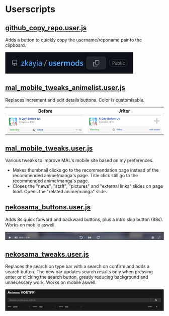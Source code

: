 

# Userscripts


## [github_copy_repo.user.js](https://github.com/zkayia/usermods/raw/master/src/scripts/github_copy_repo.user.js)

Adds a button to quickly copy the username/reponame pair to the clipboard.

![Demo screenshot](demos/github_copy_repo.png "Demo screenshot")


## [mal_mobile_tweaks_animelist.user.js](https://github.com/zkayia/usermods/raw/master/src/scripts/mal_mobile_tweaks_animelist.user.js)

Replaces increment and edit details buttons.
Color is customisable.

Before | After
:---:|:---:
![Demo screenshot before][mal_mobile_tweaks_animelist_before]|![Demo screenshot after][mal_mobile_tweaks_animelist_after]

[mal_mobile_tweaks_animelist_before]: demos/mal_mobile_tweaks_animelist_before.png "Demo screenshot before"
[mal_mobile_tweaks_animelist_after]: demos/mal_mobile_tweaks_animelist_after.png "Demo screenshot after"


## [mal_mobile_tweaks.user.js](https://github.com/zkayia/usermods/raw/master/src/scripts/mal_mobile_tweaks.user.js)

Various tweaks to improve MAL's mobile site based on my preferences.

* Makes thumbnail clicks go to the recommendation page instead of the recommended anime/manga's page. Title click still go to the recommended anime/manga's page.
* Closes the "news", "staff", "pictures" and "external links" slides on page load. Opens the "related anime/manga" slide.

## [nekosama_buttons.user.js](https://github.com/zkayia/usermods/raw/master/src/scripts/nekosama_buttons.user.js)

Adds 8s quick forward and backward buttons, plus a intro skip button (88s). Works on mobile aswell.

![Demo screenshot](demos/nekosama_buttons.png "Demo screenshot")


## [nekosama_tweaks.user.js](https://github.com/zkayia/usermods/raw/master/src/scripts/nekosama_tweaks.user.js)

Replaces the search on type bar with a search on confirm and adds a search button. The new bar updates search results only when pressing enter or clicking the search button, greatly reducing background and unnecessary work. Works on mobile aswell.

![Demo screenshot](demos/nekosama_tweaks_searchbar.png "Demo screenshot")
